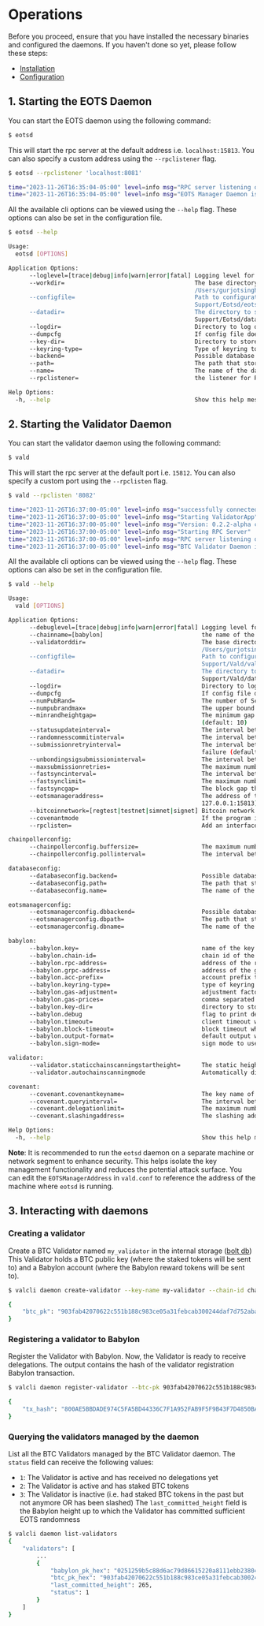 # Operations

Before you proceed, ensure that you have installed the necessary binaries and configured the daemons. If you haven't done so yet, please follow these steps:

- [Installation](../README.md#2-installation)
- [Configuration](configuration.md)

## 1. Starting the EOTS Daemon
You can start the EOTS daemon using the following command:

```bash
$ eotsd
```
This will start the rpc server at the default address i.e. `localhost:15813`. You can also specify a custom address using the `--rpclistener` flag.

```bash
$ eotsd --rpclistener 'localhost:8081'

time="2023-11-26T16:35:04-05:00" level=info msg="RPC server listening on 127.0.0.1:8081"
time="2023-11-26T16:35:04-05:00" level=info msg="EOTS Manager Daemon is fully active!"
```

All the available cli options can be viewed using the `--help` flag. These options can also be set in the configuration file.

```bash
$ eotsd --help

Usage:
  eotsd [OPTIONS]

Application Options:
      --loglevel=[trace|debug|info|warn|error|fatal] Logging level for all subsystems (default: debug)
      --workdir=                                     The base directory that contains the EOTS manager's data, logs, configuration file, etc. (default:
                                                     /Users/gurjotsingh/Library/Application Support/Eotsd)
      --configfile=                                  Path to configuration file (default: /Users/gurjotsingh/Library/Application
                                                     Support/Eotsd/eotsd.conf)
      --datadir=                                     The directory to store validator's data within (default: /Users/gurjotsingh/Library/Application
                                                     Support/Eotsd/data)
      --logdir=                                      Directory to log output. (default: /Users/gurjotsingh/Library/Application Support/Eotsd/logs)
      --dumpcfg                                      If config file does not exist, create it with current settings
      --key-dir=                                     Directory to store keys in (default: /Users/gurjotsingh/Library/Application Support/Eotsd/data)
      --keyring-type=                                Type of keyring to use (default: file)
      --backend=                                     Possible database to choose as backend (default: bbolt)
      --path=                                        The path that stores the database file (default: bbolt-eots.db)
      --name=                                        The name of the database (default: default)
      --rpclistener=                                 the listener for RPC connections, e.g., localhost:1234 (default: localhost:15813)

Help Options:
  -h, --help                                         Show this help message
```

## 2. Starting the Validator Daemon

You can start the validator daemon using the following command:

```bash
$ vald
```
This will start the rpc server at the default port i.e. `15812`. You can also specify a custom port using 
the `--rpclisten` flag.

```bash
$ vald --rpclisten '8082'

time="2023-11-26T16:37:00-05:00" level=info msg="successfully connected to a remote EOTS manager at 127.0.0.1:8081"
time="2023-11-26T16:37:00-05:00" level=info msg="Starting ValidatorApp"
time="2023-11-26T16:37:00-05:00" level=info msg="Version: 0.2.2-alpha commit=, build=production, logging=default, debuglevel=info"
time="2023-11-26T16:37:00-05:00" level=info msg="Starting RPC Server"
time="2023-11-26T16:37:00-05:00" level=info msg="RPC server listening on 127.0.0.1:8082"
time="2023-11-26T16:37:00-05:00" level=info msg="BTC Validator Daemon is fully active!"
```

All the available cli options can be viewed using the `--help` flag. These options can also be set in the configuration file.

```bash
$ vald --help

Usage:
  vald [OPTIONS]

Application Options:
      --debuglevel=[trace|debug|info|warn|error|fatal] Logging level for all subsystems (default: info)
      --chainname=[babylon]                            the name of the consumer chain (default: babylon)
      --validatorddir=                                 The base directory that contains validator's data, logs, configuration file, etc. (default:
                                                       /Users/gurjotsingh/Library/Application Support/Vald)
      --configfile=                                    Path to configuration file (default: /Users/gurjotsingh/Library/Application
                                                       Support/Vald/vald.conf)
      --datadir=                                       The directory to store validator's data within (default: /Users/gurjotsingh/Library/Application
                                                       Support/Vald/data)
      --logdir=                                        Directory to log output. (default: /Users/gurjotsingh/Library/Application Support/Vald/logs)
      --dumpcfg                                        If config file does not exist, create it with current settings
      --numPubRand=                                    The number of Schnorr public randomness for each commitment (default: 100)
      --numpubrandmax=                                 The upper bound of the number of Schnorr public randomness for each commitment (default: 100)
      --minrandheightgap=                              The minimum gap between the last committed rand height and the current Babylon block height
                                                       (default: 10)
      --statusupdateinterval=                          The interval between each update of validator status (default: 5s)
      --randomnesscommitinterval=                      The interval between each attempt to commit public randomness (default: 5s)
      --submissionretryinterval=                       The interval between each attempt to submit finality signature or public randomness after a
                                                       failure (default: 1s)
      --unbondingsigsubmissioninterval=                The interval between each attempt to check and submit unbonding signature (default: 20s)
      --maxsubmissionretries=                          The maximum number of retries to submit finality signature or public randomness (default: 20)
      --fastsyncinterval=                              The interval between each try of fast sync, which is disabled if the value is 0 (default: 20s)
      --fastsynclimit=                                 The maximum number of blocks to catch up for each fast sync (default: 10)
      --fastsyncgap=                                   The block gap that will trigger the fast sync (default: 6)
      --eotsmanageraddress=                            The address of the remote EOTS manager; Empty if the EOTS manager is running locally (default:
                                                       127.0.0.1:15813)
      --bitcoinnetwork=[regtest|testnet|simnet|signet] Bitcoin network to run on (default: simnet)
      --covenantmode                                   If the program is running in Covenant mode
      --rpclisten=                                     Add an interface/port/socket to listen for RPC connections

chainpollerconfig:
      --chainpollerconfig.buffersize=                  The maximum number of Babylon blocks that can be stored in the buffer (default: 1000)
      --chainpollerconfig.pollinterval=                The interval between each polling of Babylon blocks (default: 5s)

databaseconfig:
      --databaseconfig.backend=                        Possible database to choose as backend (default: bbolt)
      --databaseconfig.path=                           The path that stores the database file (default: bbolt.db)
      --databaseconfig.name=                           The name of the database (default: default)

eotsmanagerconfig:
      --eotsmanagerconfig.dbbackend=                   Possible database to choose as backend (default: bbolt)
      --eotsmanagerconfig.dbpath=                      The path that stores the database file (default: bbolt-eots.db)
      --eotsmanagerconfig.dbname=                      The name of the database (default: eots-default)

babylon:
      --babylon.key=                                   name of the key to sign transactions with (default: node0)
      --babylon.chain-id=                              chain id of the chain to connect to (default: chain-test)
      --babylon.rpc-address=                           address of the rpc server to connect to (default: http://localhost:26657)
      --babylon.grpc-address=                          address of the grpc server to connect to (default: https://localhost:9090)
      --babylon.acc-prefix=                            account prefix to use for addresses (default: bbn)
      --babylon.keyring-type=                          type of keyring to use (default: test)
      --babylon.gas-adjustment=                        adjustment factor when using gas estimation (default: 1.2)
      --babylon.gas-prices=                            comma separated minimum gas prices to accept for transactions (default: 0.01ubbn)
      --babylon.key-dir=                               directory to store keys in (default: /Users/gurjotsingh/Library/Application Support/Vald/data)
      --babylon.debug                                  flag to print debug output
      --babylon.timeout=                               client timeout when doing queries (default: 20s)
      --babylon.block-timeout=                         block timeout when waiting for block events (default: 1m0s)
      --babylon.output-format=                         default output when printint responses (default: json)
      --babylon.sign-mode=                             sign mode to use (default: direct)

validator:
      --validator.staticchainscanningstartheight=      The static height from which we start polling the chain (default: 1)
      --validator.autochainscanningmode                Automatically discover the height from which to start polling the chain

covenant:
      --covenant.covenantkeyname=                      The key name of the Covenant if the program is running in Covenant mode (default: covenant-key)
      --covenant.queryinterval=                        The interval between each query for pending BTC delegations (default: 15s)
      --covenant.delegationlimit=                      The maximum number of delegations that the Covenant processes each time (default: 100)
      --covenant.slashingaddress=                      The slashing address that the slashed fund is sent to

Help Options:
  -h, --help                                           Show this help message
```

**Note**: It is recommended to run the `eotsd` daemon on a separate machine or network segment to enhance security.
This helps isolate the key management functionality and reduces the potential attack surface. You can edit the
`EOTSManagerAddress` in  `vald.conf`  to reference the address of the machine where `eotsd` is running.

## 3. Interacting with daemons

### Creating a validator

Create a BTC Validator named `my_validator` in the internal storage ([bolt db](https://github.com/etcd-io/bbolt))
This Validator holds a BTC public key (where the staked tokens will be sent to) and a Babylon account
(where the Babylon reward tokens will be sent to).

```bash
$ valcli daemon create-validator --key-name my-validator --chain-id chain-test

{
    "btc_pk": "903fab42070622c551b188c983ce05a31febcab300244daf7d752aba2173e786"
}
```


### Registering a validator to Babylon

Register the Validator with Babylon. Now, the Validator is ready to receive
delegations. The output contains the hash of the validator registration
Babylon transaction.

```bash
$ valcli daemon register-validator --btc-pk 903fab42070622c551b188c983ce05a31febcab300244daf7d752aba

{
    "tx_hash": "800AE5BBDADE974C5FA5BD44336C7F1A952FAB9F5F9B43F7D4850BA449319BAA"
}
```

### Querying the validators managed by the daemon

List all the BTC Validators managed by the BTC Validator daemon. The `status`
field can receive the following values:
- `1`: The Validator is active and has received no delegations yet
- `2`: The Validator is active and has staked BTC tokens
- `3`: The Validator is inactive (i.e. had staked BTC tokens in the past but
not anymore OR has been slashed)
The `last_committed_height` field is the Babylon height up to which the
Validator has committed sufficient EOTS randomness

```bash
$ valcli daemon list-validators
{
    "validators": [
        ...
        {
            "babylon_pk_hex": "0251259b5c88d6ac79d86615220a8111ebb238047df0689357274f004fba3e5a89",
            "btc_pk_hex": "903fab42070622c551b188c983ce05a31febcab300244daf7d752aba2173e786",
            "last_committed_height": 265,
            "status": 1
        }
    ]
}
```
